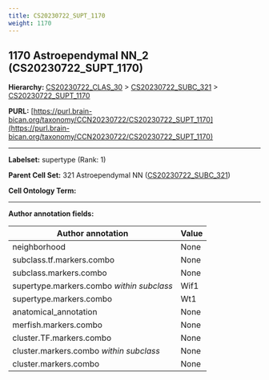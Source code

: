 ```yaml
---
title: CS20230722_SUPT_1170
weight: 1170
---
```

## 1170 Astroependymal NN_2 (CS20230722_SUPT_1170)
<b>Hierarchy: </b>
[CS20230722_CLAS_30](../CS20230722_CLAS_30) >
[CS20230722_SUBC_321](../CS20230722_SUBC_321) >
[CS20230722_SUPT_1170](../CS20230722_SUPT_1170)

**PURL:** [https://purl.brain-bican.org/taxonomy/CCN20230722/CS20230722_SUPT_1170](https://purl.brain-bican.org/taxonomy/CCN20230722/CS20230722_SUPT_1170)

---


**Labelset:** supertype (Rank: 1)

**Parent Cell Set:** 321 Astroependymal NN ([CS20230722_SUBC_321](../CS20230722_SUBC_321))



**Cell Ontology Term:** 

[MARKER GENES.]: #


---

[TRANSFERRED ANNOTATIONS.]: #


[AUTHOR ANNOTATION FIELDS.]: #


**Author annotation fields:**

| Author annotation | Value |
|-------------------|-------|
|neighborhood|None|
|subclass.tf.markers.combo|None|
|subclass.markers.combo|None|
|supertype.markers.combo _within subclass_|Wif1|
|supertype.markers.combo|Wt1|
|anatomical_annotation|None|
|merfish.markers.combo|None|
|cluster.TF.markers.combo|None|
|cluster.markers.combo _within subclass_|None|
|cluster.markers.combo|None|
